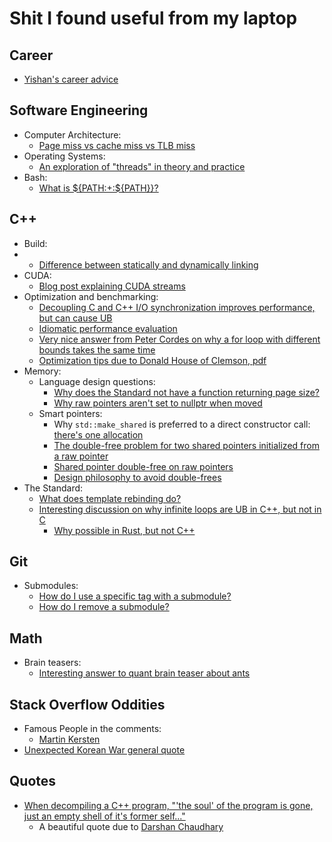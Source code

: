 # Shit I found useful from my laptop
## Career
* [Yishan's career advice](http://algeri-wong.com/yishan/the-secret-to-career-success.html)

## Software Engineering
* Computer Architecture:
    - [Page miss vs cache miss vs TLB miss](https://stackoverflow.com/questions/37825859/cache-miss-a-tlb-miss-and-page-fault)
* Operating Systems:
    - [An exploration of "threads" in theory and practice](https://cs.stackexchange.com/a/48415)
* Bash:
    - [What is ${PATH:+:${PATH}}?](https://unix.stackexchange.com/questions/267506/what-does-pathpath-mean)

## C++
* Build:
*   - [Difference between statically and dynamically linking](https://stackoverflow.com/questions/311882/what-do-statically-linked-and-dynamically-linked-mean)
* CUDA:
    - [Blog post explaining CUDA streams](https://leimao.github.io/blog/CUDA-Stream/)
* Optimization and benchmarking:
    - [Decoupling C and C++ I/O synchronization improves performance, but can cause UB](https://stackoverflow.com/questions/31162367/significance-of-ios-basesync-with-stdiofalse-cin-tienull)
    - [Idiomatic performance evaluation](https://stackoverflow.com/questions/60291987/idiomatic-way-of-performance-evaluation)
    - [Very nice answer from Peter Cordes on why a for loop with different bounds takes the same time](https://stackoverflow.com/questions/50924929/simple-for-loop-benchmark-takes-the-same-time-with-any-loop-bound/50934895#50934895)
    - [Optimization tips due to Donald House of Clemson, pdf](https://people.cs.clemson.edu/~dhouse/courses/405/papers/optimize.pdf)
* Memory:
    - Language design questions:
        * [Why does the Standard not have a function returning page size?](https://stackoverflow.com/questions/3351940/detecting-the-memory-page-size#comment3480102_3351940)
        * [Why raw pointers aren't set to nullptr when moved](https://stackoverflow.com/a/9453330)
    - Smart pointers:
        * Why `std::make_shared` is preferred to a direct constructor call: [there's one allocation](https://stackoverflow.com/questions/52716437/make-shared-reference-counting-in-c)
        * [The double-free problem for two shared pointers initialized from a raw pointer](https://stackoverflow.com/questions/41364700/when-should-we-use-stdenable-shared-from-this)
        * [Shared pointer double-free on raw pointers](https://stackoverflow.com/questions/23673577/shared-pointer-double-deleting)
        * [Design philosophy to avoid double-frees](https://stackoverflow.com/a/11711120)
* The Standard:
    - [What does template rebinding do?](https://stackoverflow.com/a/14148870)
    - [Interesting discussion on why infinite loops are UB in C++, but not in C](https://news.ycombinator.com/item?id=25720760)
        - [Why possible in Rust, but not C++](https://news.ycombinator.com/item?id=25729866)

## Git
* Submodules:
    - [How do I use a specific tag with a submodule?](https://stackoverflow.com/a/18797720)
    - [How do I remove a submodule?](https://stackoverflow.com/a/1260982)

## Math
* Brain teasers:
    - [Interesting answer to quant brain teaser about ants](https://math.stackexchange.com/a/1036904)

## Stack Overflow Oddities
* Famous People in the comments:
    - [Martin Kersten](https://stackoverflow.com/questions/3928995/how-do-cache-lines-work#comment65785468_3947435)
* [Unexpected Korean War general quote](https://stackoverflow.com/questions/48322288/how-can-i-go-decrement-the-iterator-of-a-stdmap-by-a-certain-number#comment83629642_48322319)

## Quotes
* [When decompiling a C++ program, "'the soul' of the program is gone, just an empty shell of it's former self..."](https://stackoverflow.com/questions/205059/is-there-a-c-decompiler#comment78317622_205115)
    - A beautiful quote due to [Darshan Chaudhary](https://stackoverflow.com/users/5188449/darshan-chaudhary)
